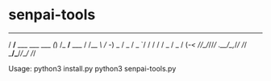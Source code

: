 # senpai-tools






   ____                   _   ______          __
  / __/__ ___  ___  ___ _(_) /_  __/__  ___  / /__
 _\ \/ -_) _ \/ _ \/ _ `/ /   / / / _ \/ _ \/ (_-<
/___/\__/_//_/ .__/\_,_/_/   /_/  \___/\___/_/___/
            /_/
            
 Usage:
 python3 install.py
 python3 senpai-tools.py
            
